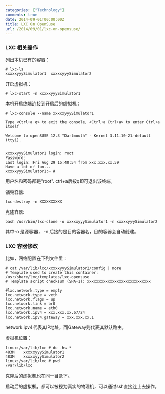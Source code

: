 ```yaml
---
categories: ["Technology"]
comments: true
date: 2014-09-01T00:00:00Z
title: LXC On OpenSuse
url: /2014/09/01/lxc-on-opensuse/
---
```


### LXC 相关操作
列出本机已有的容器：    

```
# lxc-ls
xxxxxyyySimulator1  xxxxxyyySimulator2

```
开启虚拟机：     

```
# lxc-start -n xxxxxyyySimulator1

```
本机开启终端连接到开启后的虚拟机：    

```
# lxc-console --name xxxxxyyySimulator1

Type <Ctrl+a q> to exit the console, <Ctrl+a Ctrl+a> to enter Ctrl+a itself

Welcome to openSUSE 12.3 "Dartmouth" - Kernel 3.11.10-21-default (tty1).


xxxxxyyySimulator1 login: root
Password: 
Last login: Fri Aug 29 15:40:54 from xxx.xxx.xx.59
Have a lot of fun...
xxxxxyyySimulator1:~ # 

```
用户名和密码都是"root". ctrl+a后按q即可退出该终端。  
 
销毁容器:    

```
lxc-destroy -n XXXXXXXXXX

```

克隆容器:    

```
bash /usr/bin/lxc-clone -o xxxxxyyySimulator1 -n xxxxxyyySimulator2

```
其中-o 是源容器， -n 后接的是目的容器名，目的容器会自动创建。    
### LXC 容器修改
比如，网络配置在下列文件里：    

```
# cat /var/lib/lxc/xxxxxyyySimulator2/config | more
# Template used to create this container: /usr/share/lxc/templates/lxc-opensuse
# Template script checksum (SHA-1): xxxxxxxxxxxxxxxxxxxxxxxxxxxx

#lxc.network.type = empty
lxc.network.type = veth
lxc.network.flags = up
lxc.network.link = br0
lxc.network.name = eth0
lxc.network.ipv4 = xxx.xxx.xx.67/24
lxc.network.ipv4.gateway = xxx.xxx.xx.1

```
network.ipv4代表其IP地址，而Gateway则代表其默认路由。     

虚拟机位置：    

```
linux:/var/lib/lxc # du -hs *
483M	xxxxxyyySimulator1
483M	xxxxxyyySimulator2
linux:/var/lib/lxc # pwd
/var/lib/lxc

```

克隆后的虚拟机也在同一目录下。    

启动后的虚拟机，都可以被视为真实的物理机，可以通过ssh直接连上去操作。
